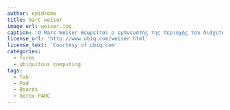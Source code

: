 ```yaml
---
author: epidrome
title: marc weiser
image_url: weiser.jpg
caption: 'Ο Marc Weiser θεωρείται ο εμπνευστής της περιοχής του διάχυτου υπολογισμού και κατασκεύασε τα πρώτα λειτουργικά πρωτότυπα για ένα ένα οικοσύστημα συσκευών χρήστη, όπου η κάθε ξεχωριστή συσκευή διάδρασης συνδεόταν με τις άλλες για να προσφέρει την κατάλληλη πληροφορία στην κατάλληλη στιγμή και με όσο γίνεται μικρότερη συνειδητή εμπλοκή του χρήστη'
license_url: 'http://www.ubiq.com/weiser.html'
license_text: 'Courtesy of ubiq.com'
categories:
  - forms
  - ubiquitous computing
tags:
  - Tab
  - Pad
  - Boards
  - Xerox PARC
---
```

